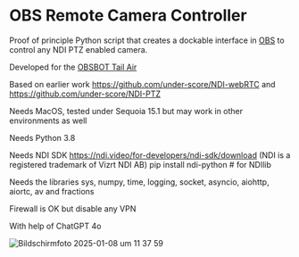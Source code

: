 # OBS Remote Camera Controller

Proof of principle Python script that creates a dockable interface in [OBS](https://obsproject.com/de) to control any NDI PTZ enabled camera.

Developed for the [OBSBOT Tail Air](https://www.obsbot.com/de/obsbot-tail-air-streaming-camera)

Based on earlier work https://github.com/under-score/NDI-webRTC and https://github.com/under-score/NDI-PTZ

Needs MacOS, tested under Sequoia 15.1 but may work in other environments as well

Needs Python 3.8

Needs NDI SDK https://ndi.video/for-developers/ndi-sdk/download 
(NDI is a registered trademark of Vizrt NDI AB)
pip install ndi-python # for NDIlib

Needs the libraries sys, numpy, time, logging, socket, asyncio, aiohttp, aiortc, av and fractions

Firewall is OK but disable any VPN

With help of ChatGPT 4o


![Bildschirmfoto 2025-01-08 um 11 37 59](https://github.com/user-attachments/assets/13fc5d29-e6ef-471d-9fef-6e0714424032)
